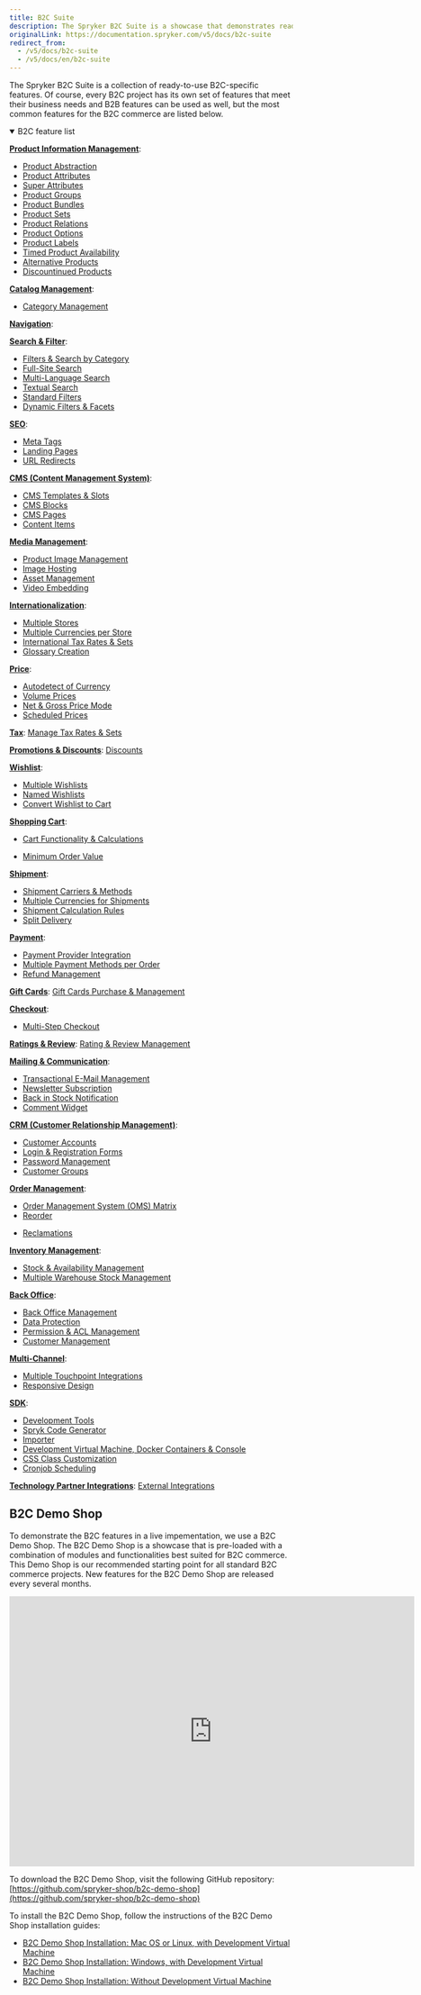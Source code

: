 ```yaml
---
title: B2C Suite
description: The Spryker B2C Suite is a showcase that demonstrates ready-to-use B2C-specific Spryker features in a live implementation.
originalLink: https://documentation.spryker.com/v5/docs/b2c-suite
redirect_from:
  - /v5/docs/b2c-suite
  - /v5/docs/en/b2c-suite
---
```


The Spryker B2С Suite is a collection of ready-to-use B2С-specific features. Of course, every B2С project has its own set of features that meet their business needs and B2B features can be used as well, but the most common features for the B2C commerce are listed below.

<details open>
<summary>B2C feature list</summary>

[**Product Information Management**](/docs/scos/dev/features/202005.0/product-information-management/product-information-management.html):

* [Product Abstraction](/docs/scos/dev/features/202005.0/product-information-management/product-abstraction.html)
* [Product Attributes](/docs/scos/dev/features/202005.0/product-information-management/product-attributes.html)
* [Super Attributes](/docs/scos/dev/features/202005.0/product-information-management/super-attributes.html)
* [Product Groups](/docs/scos/dev/features/202005.0/product-information-management/product-group/product-group.html)
* [Product Bundles](/docs/scos/dev/features/202005.0/product-information-management/product-bundles.html)
* [Product Sets](/docs/scos/dev/features/202005.0/product-information-management/product-set.html)
* [Product Relations](/docs/scos/dev/features/202005.0/product-information-management/product-relations/product-relations.html)
* [Product Options](https://documentation.spryker.com/v5/docs/product-options-2)
* [Product Labels](/docs/scos/dev/features/202005.0/product-information-management/product-label.html)
* [Timed Product Availability](/docs/scos/dev/features/202005.0/product-information-management/timed-product-availability-feature-overview/timed-product-availability.html)
* [Alternative Products](/docs/scos/dev/features/202005.0/product-information-management/alternative-products/alternative-products.html)
* [Discountinued Products](/docs/scos/dev/features/202005.0/product-information-management/discontinued-products/discontinued-products.html)

[**Catalog Management**](/docs/scos/dev/features/202005.0/catalog-management/catalog-management.html):

* [Category Management](https://documentation.spryker.com/v5/docs/category-management-201903)
<!---* [Product to Category Association](https://documentation.spryker.com/docs/en/product-to-category-association)-->
<!---* [Category Hierarchy](https://documentation.spryker.com/docs/en/define-category-hierarchy)-->
<!---* [Product Catalog Management](https://documentation.spryker.com/docs/en/product-catalog-management)-->

[**Navigation**](/docs/scos/dev/features/202005.0/navigation/navigation.html):

<!---* [Hierarchical Navigation](https://documentation.spryker.com/docs/en/hierarchical-navigation)-->
<!---* [Product Based Shop Navigation](https://documentation.spryker.com/docs/en/product-based-shop-navigation)-->
<!---* [Content Based Shop Navigation](https://documentation.spryker.com/docs/en/content-based-shop-navigation)-->

[**Search & Filter**](/docs/scos/dev/features/202005.0/search-and-filter/search-and-filter.html):

* [Filters & Search by Category](/docs/scos/dev/features/202005.0/search-and-filter/filters-and-search-by-category.html)
* [Full-Site Search](/docs/scos/dev/features/202005.0/search-and-filter/full-site-search.html)
* [Multi-Language Search](/docs/scos/dev/features/202005.0/search-and-filter/multi-language-search.html)
* [Textual Search](/docs/scos/dev/features/202005.0/search-and-filter/textual-search.html)
* [Standard Filters](/docs/scos/dev/features/202005.0/search-and-filter/standard-filters.html)
* [Dynamic Filters & Facets](/docs/scos/dev/features/202005.0/search-and-filter/dynamic-filters-and-facets.html)

[**SEO**](/docs/scos/dev/features/202005.0/seo/seo.html):

* [Meta Tags](/docs/scos/dev/features/202005.0/seo/meta-tags.html)
* [Landing Pages](/docs/scos/dev/features/202005.0/seo/landing-pages.html)
* [URL Redirects](/docs/scos/dev/features/202005.0/seo/url-redirects.html)

[**CMS (Content Management System)**](/docs/scos/dev/features/202005.0/cms/cms.html):

* [CMS Templates & Slots](/docs/scos/dev/features/202005.0/cms/templates-and-slots/templates-and-slots.html)
* [CMS Blocks](/docs/scos/dev/features/202005.0/cms/cms-block/cms-block.html)
* [CMS Pages](/docs/scos/dev/features/202005.0/cms/cms-page/cms-page.html)
* [Content Items](https://documentation.spryker.com/v5/docs/content-items-201907)

[**Media Management**](/docs/scos/dev/features/202005.0/media-management/media-management.html):

* [Product Image Management](https://documentation.spryker.com/v5/docs/product-image-management-201907)
* [Image Hosting](/docs/scos/dev/features/202005.0/media-management/image-hosting.html)
* [Asset Management](/docs/scos/dev/features/202005.0/media-management/asset-management/asset-management.html)
* [Video Embedding](/docs/scos/dev/features/202005.0/media-management/video-embedding.html)

[**Internationalization**](/docs/scos/dev/features/202005.0/internationalization/internationalization.html):

* [Multiple Stores](/docs/scos/dev/features/202005.0/internationalization/multiple-stores.html)
* [Multiple Currencies per Store](/docs/scos/dev/features/202005.0/internationalization/multiple-currencies-per-store.html)
* [International Tax Rates & Sets](/docs/scos/dev/features/202005.0/internationalization/international-tax-rates-and-sets.html)
* [Glossary Creation](/docs/scos/dev/features/202005.0/internationalization/glossary-creation/glossary-creation.html)

[**Price**](/docs/scos/dev/features/202005.0/price/price.html):

* [Autodetect of Currency](/docs/scos/dev/features/202005.0/price/auto-detect-of-currency.html)
* [Volume Prices](/docs/scos/dev/features/202005.0/price/volume-prices/volume-prices.html)
* [Net & Gross Price Mode](/docs/scos/dev/features/202005.0/price/net-and-gross-prices.html)
* [Scheduled Prices](https://documentation.spryker.com/v5/docs/scheduled-prices-201907)

[**Tax**](/docs/scos/dev/features/202005.0/tax/tax.html):
[Manage Tax Rates & Sets](/docs/scos/dev/features/202005.0/tax/manage-tax-rates-and-sets.html)

[**Promotions & Discounts**](/docs/scos/dev/features/202005.0/promotions-and-discounts/promotions-and-discounts.html):
[Discounts](/docs/scos/dev/features/202005.0/promotions-and-discounts/discount/discount.html)

[**Wishlist**](/docs/scos/dev/features/202005.0/wishlist/wishlist.html):

* [Multiple Wishlists](/docs/scos/dev/features/202005.0/wishlist/multiple-wishlists.html)
* [Named Wishlists](/docs/scos/dev/features/202005.0/wishlist/multiple-wishlists.html)
* [Convert Wishlist to Cart](/docs/scos/dev/features/202005.0/wishlist/convert-wishlist-to-cart.html)

[**Shopping Cart**](/docs/scos/dev/features/202005.0/shopping-cart/shopping-cart.html):

* [Cart Functionality & Calculations](/docs/scos/dev/features/202005.0/shopping-cart/cart-functionality-and-calculations/cart-functionality-and-calculations.html)
<!---* [Cart Rules & Discounts](https://documentation.spryker.com/v5/docs/cart-rules-discounts)-->
* [Minimum Order Value](/docs/scos/dev/features/202005.0/shopping-cart/minimum-order-value/minimum-order-value.html)

[**Shipment**](/docs/scos/dev/features/202005.0/shipment/shipment.html):

* [Shipment Carriers & Methods](https://documentation.spryker.com/v5/docs/shipment-carriers-methods)
* [Multiple Currencies for Shipments](https://documentation.spryker.com/v5/docs/multiple-currency-shipment)
* [Shipment Calculation Rules](https://documentation.spryker.com/v5/docs/shipment-calculation-rules)
* [Split Delivery](/docs/scos/dev/features/202005.0/order-management/split-delivery/split-delivery.html)

[**Payment**](/docs/scos/dev/features/202005.0/payment/payment.html):

* [Payment Provider Integration](/docs/scos/dev/features/202005.0/payment/payment-provider-integration.html)
* [Multiple Payment Methods per Order](https://documentation.spryker.com/v5/docs/payment-methods-overview)
* [Refund Management](/docs/scos/dev/features/202005.0/payment/refund-management.html)

[**Gift Cards**](/docs/scos/dev/features/202005.0/gift-cards/gift-cards.html):
[Gift Cards Purchase & Management](https://documentation.spryker.com/v5/docs/gift-card-purchase-management-201907)

[**Checkout**](/docs/scos/dev/features/202005.0/checkout/checkout.html):

* [Multi-Step Checkout](/docs/scos/dev/features/202005.0/checkout/multi-step-checkout/multi-step-checkout.html)
<!---* [Define Payment & Shipment Methods](https://documentation.spryker.com/v5/docs/define-payment-shipment-methods)-->

[**Ratings & Review**](/docs/scos/dev/features/202005.0/rating-and-reviews/rating-and-reviews.html):
[Rating & Review Management](/docs/scos/dev/features/202005.0/rating-and-reviews/rating-and-review-management.html)

[**Mailing & Communication**](/docs/scos/dev/features/202005.0/mailing-and-communication/mailing-and-communication.html):

* [Transactional E-Mail Management](/docs/scos/dev/features/202005.0/mailing-and-communication/transactional-e-mail-management.html)
* [Newsletter Subscription](/docs/scos/dev/features/202005.0/mailing-and-communication/newsletter-subscription.html)
* [Back in Stock Notification](https://documentation.spryker.com/v5/docs/product-is-available-again-201903)
* [Comment Widget](https://documentation.spryker.com/v5/docs/comments-201907)

[**CRM (Customer Relationship Management)**](/docs/scos/dev/features/202005.0/customer-relationship-management-crm/customer-relationship-management-crm.html):

* [Customer Accounts](/docs/scos/dev/features/202005.0/customer-relationship-management-crm/customer-accounts.html)
* [Login & Registration Forms](https://documentation.spryker.com/v5/docs/login-registration)
* [Password Management](/docs/scos/dev/features/202005.0/customer-relationship-management-crm/password-management/password-management.html)
* [Customer Groups](/docs/scos/dev/features/202005.0/customer-relationship-management-crm/customer-groups/customer-groups.html)

[**Order Management**](/docs/scos/dev/features/202005.0/order-management/order-management.html):

* [Order Management System (OMS) Matrix](/docs/scos/dev/features/202005.0/order-management/oms-order-management-system-matrix.html)
* [Reorder](/docs/scos/dev/features/202005.0/order-management/reorder.html)
<!---* [Order Processing](https://documentation.spryker.com/v5/docs/order-processing)-->
* [Reclamations](https://documentation.spryker.com/v5/docs/reclamations-201903)

[**Inventory Management**](/docs/scos/dev/features/202005.0/inventory-management/inventory-management.html):

* [Stock & Availability Management](/docs/scos/dev/features/202005.0/inventory-management/stock-and-availability-management.html)
* [Multiple Warehouse Stock Management](/docs/scos/dev/features/202005.0/inventory-management/warehouse-management.html)

[**Back Office**](/docs/scos/dev/features/202005.0/back-office/back-office.html):

* [Back Office Management](https://documentation.spryker.com/v5/docs/administration-interface)
* [Data Protection](/docs/scos/dev/features/202005.0/back-office/data-protection.html)
* [Permission & ACL Management](https://documentation.spryker.com/v5/docs/permission-acl)
* [Customer Management](https://documentation.spryker.com/v5/docs/manage-customer-accounts)

[**Multi-Channel**](/docs/scos/dev/features/202005.0/multi-channel/multi-channel.html):

* [Multiple Touchpoint Integrations](/docs/scos/dev/features/202005.0/multi-channel/multiple-touchpoints-integration.html)
* [Responsive Design](/docs/scos/dev/features/202005.0/multi-channel/responsive-design.html)

[**SDK**](/docs/scos/dev/features/202005.0/sdk/development.html):

* [Development Tools](/docs/scos/dev/features/202005.0/sdk/development-tools/development-tools.html)
* [Spryk Code Generator](https://documentation.spryker.com/v5/docs/spryk-201903)
* [Importer](/docs/scos/dev/features/202005.0/sdk/data-import.html)
* [Development Virtual Machine, Docker Containers & Console](/docs/scos/dev/features/202005.0/sdk/development-virtual-machine-docker-containers-and-console.html)
* [CSS Class Customization](/docs/scos/dev/features/202005.0/sdk/css-class-customization.html)
* [Cronjob Scheduling](/docs/scos/dev/features/202005.0/sdk/cronjob-scheduling.html)

[**Technology Partner Integrations**](/docs/scos/dev/features/202005.0/technology-partner-integrations/technology-partner-integrations.html):
[External Integrations](https://documentation.spryker.com/v5/docs/partner-integration)
<br>
</details>

## B2C Demo Shop
To demonstrate the B2C features in a live impementation, we use a B2C Demo Shop. The B2C Demo Shop is a showcase that is pre-loaded with a combination of modules and functionalities best suited for B2C commerce. This Demo Shop is our recommended starting point for all standard B2C commerce projects. New features for the B2C Demo Shop are released every several months.

<iframe src="https://fast.wistia.net/embed/iframe/uv4rj9o34p" title="B2C Demo Shop Overview" allowtransparency="true" frameborder="0" scrolling="no" class="wistia_embed" name="wistia_embed" allowfullscreen="0" mozallowfullscreen="0" webkitallowfullscreen="0" oallowfullscreen="0" msallowfullscreen="0" width="720" height="480"></iframe>
    
To download the B2C Demo Shop, visit the following GitHub repository: [https://github.com/spryker-shop/b2c-demo-shop](https://github.com/spryker-shop/b2c-demo-shop)
    
To install the B2C Demo Shop, follow the instructions of the B2C Demo Shop installation guides:

* [B2C Demo Shop Installation: Mac OS or Linux, with Development Virtual Machine](https://documentation.spryker.com/v5/docs/installation-guide-b2c)
* [B2C Demo Shop Installation: Windows, with Development Virtual Machine](https://documentation.spryker.com/v5/docs/b2c-demo-shop-installation-windows-with-development-virtual-machine)
* [B2C Demo Shop Installation: Without Development Virtual Machine](https://documentation.spryker.com/v5/docs/b2c-demo-shop-installation-without-development-virtual-machine)
